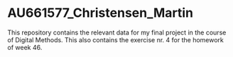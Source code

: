 # AU661577_Christensen_Martin
This repository contains the relevant data for my final project in the course of Digital Methods.
This also contains the exercise nr. 4 for the homework of week 46.
